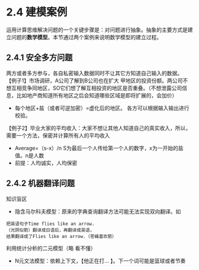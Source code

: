 # 2.4 建模案例

运用计算思维解决问题的一个关键步骤是：对问题进行抽象。抽象的主要方式是建立问题的**数学模型**。本节通过两个案例来说明数学模型的建立过程。

## 2.4.1 安全多方问题
两方或者多方参与，各自私密输入数据同时不让其它方知道自己输入的数据。
【例子1】市场调研，A公司了解到B公司也在扩大 甲地区的投资份额。两公司不想互相竞争同地区，SO它们想了解互相投资的地区是否重叠。（不想泄露公司信息，比如地产商知道所有地区之后会知道哪些区域是即将扩展的，会加价）

* 每个地区+盐（或者可逆加密）=虚化后的地区。 各方可以根据输入输出进行校验。

【例子2】毕业大家的平均收入：大家不想让其他人知道自己的真实收入，所以，需要一个方法，保密并计算所有人的平均收入
* Average=（s-x）/n  S为最后一个人传给第一个人的数字，x为一开始的盐值。n是人数
* 前提：人均诚实，人均保密

## 2.4.2 机器翻译问题
 知识盲区
* 隐含马尔科夫模型：原来的字典查询翻译方法可能无法实现双向翻译。如

```
把英语句子Time flies like an arrow.
（光阴似箭）翻译成日语后，再翻译成英语，
结果翻译成了Flies like an arrow.（苍蝇喜欢箭）
```

利用统计分析的二元模型（略 看不懂）
* N元文法模型：依赖上下文，【他正在打... 】。下一个词可能是篮球或者节奏

